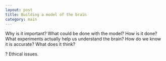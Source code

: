 ```yaml
---
layout: post
title: Building a model of the brain
category: main
---
```


Why is it important?
What could be done with the model?
How is it done?
What experiments actually help us understand the brain?
How do we know it is accurate?
What does it think?

?
Ethical issues.
